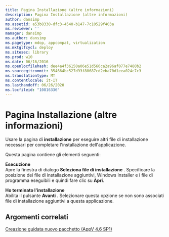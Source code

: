 ```yaml
---
title: Pagina Installazione (altre informazioni)
description: Pagina Installazione (altre informazioni)
author: dansimp
ms.assetid: a53b8330-dfc3-4540-b147-7c10529f403a
ms.reviewer: ''
manager: dansimp
ms.author: dansimp
ms.pagetype: mdop, appcompat, virtualization
ms.mktglfcycl: deploy
ms.sitesec: library
ms.prod: w10
ms.date: 06/16/2016
ms.openlocfilehash: dee4a4f36150a06e51d566ca2a96af077e7480b2
ms.sourcegitcommit: 354664bc527d93f80687cd2eba70d1eea024c7c3
ms.translationtype: MT
ms.contentlocale: it-IT
ms.lasthandoff: 06/26/2020
ms.locfileid: "10816336"
---
```

# Pagina Installazione (altre informazioni)


Usare la pagina di **installazione** per eseguire altri file di installazione necessari per completare l'installazione dell'applicazione.

Questa pagina contiene gli elementi seguenti:

<a href="" id="run"></a>**Esecuzione**  
Apre la finestra di dialogo **Seleziona file di installazione** . Specificare la posizione dei file di installazione aggiuntivi, Windows Installer e i file di programma eseguibili e quindi fare clic su **Apri**.

<a href="" id="i-am-finished-installing"></a>**Ho terminato l'installazione**  
Abilita il pulsante **Avanti** . Selezionare questa opzione se non sono associati file di installazione aggiuntivi a questa applicazione.

## Argomenti correlati


[Creazione guidata nuovo pacchetto (AppV 4,6 SP1)](create-new-package-wizard---appv-46-sp1-.md)

 

 





